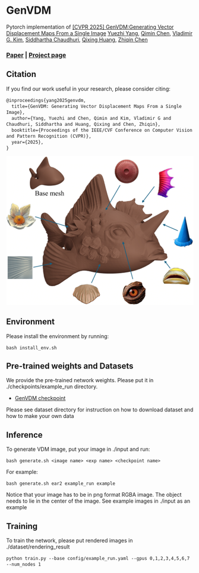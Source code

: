 # GenVDM
Pytorch implementation of [[CVPR 2025] GenVDM:Generating Vector Displacement Maps From a Single Image](www.google.com)  [Yuezhi Yang](https://yyuezhi.github.io/), [Qimin Chen](https://qiminchen.github.io/), [Vladimir G. Kim](http://www.vovakim.com/), [Siddhartha Chaudhuri](https://www.cse.iitb.ac.in/~sidch/), [Qixing Huang](https://www.cs.utexas.edu/~huangqx/), [Zhiqin Chen](https://czq142857.github.io/)

### [Paper](www.google.com)  |  [Project page](www.google.com)

## Citation
If you find our work useful in your research, please consider citing:
```
@inproceedings{yang2025genvdm,
  title={GenVDM: Generating Vector Displacement Maps From a Single Image},
  author={Yang, Yuezhi and Chen, Qimin and Kim, Vladimir G and Chaudhuri, Siddhartha and Huang, Qixing and Chen, Zhiqin},
  booktitle={Proceedings of the IEEE/CVF Conference on Computer Vision and Pattern Recognition (CVPR)},
  year={2025},
}
```
<img src='asset/Teaser.png' />

## Environment
Please install the environment by running:
```
bash install_env.sh
```

## Pre-trained weights and Datasets
We provide the pre-trained network weights. Please put it in ./checkpoints/example_run directory.

- [GenVDM checkpoint](www.google.com)

Please see dataset directory for instruction on how to download dataset and how to make your own data

## Inference
To generate VDM image, put your image in ./input and run:
```
bash generate.sh <image name> <exp name> <checkpoint name>
```

For example:
```
bash generate.sh ear2 example_run example
```
Notice that your image has to be in png format RGBA image. The object needs to lie in the center of the image. See example images in ./input as an example

## Training
To train the network, please put rendered images in ./dataset/rendering_result
```
python train.py --base config/example_run.yaml --gpus 0,1,2,3,4,5,6,7 --num_nodes 1
```